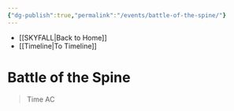 ```yaml
---
{"dg-publish":true,"permalink":"/events/battle-of-the-spine/"}
---
```


- [[SKYFALL\|Back to Home]]
- [[Timeline\|To Timeline]]

# Battle of the Spine
>Time AC



